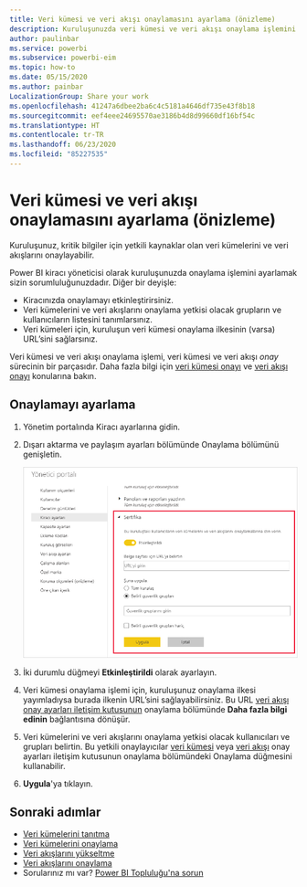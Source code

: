 ```yaml
---
title: Veri kümesi ve veri akışı onaylamasını ayarlama (önizleme)
description: Kuruluşunuzda veri kümesi ve veri akışı onaylama işlemini ayarlamayı öğrenin.
author: paulinbar
ms.service: powerbi
ms.subservice: powerbi-eim
ms.topic: how-to
ms.date: 05/15/2020
ms.author: painbar
LocalizationGroup: Share your work
ms.openlocfilehash: 41247a6dbee2ba6c4c5181a4646df735e43f8b18
ms.sourcegitcommit: eef4eee24695570ae3186b4d8d99660df16bf54c
ms.translationtype: HT
ms.contentlocale: tr-TR
ms.lasthandoff: 06/23/2020
ms.locfileid: "85227535"
---
```

# <a name="set-up-dataset-and-dataflow-certification-preview"></a>Veri kümesi ve veri akışı onaylamasını ayarlama (önizleme)

Kuruluşunuz, kritik bilgiler için yetkili kaynaklar olan veri kümelerini ve veri akışlarını onaylayabilir.

Power BI kiracı yöneticisi olarak kuruluşunuzda onaylama işlemini ayarlamak sizin sorumluluğunuzdadır. Diğer bir deyişle:
* Kiracınızda onaylamayı etkinleştirirsiniz.
* Veri kümelerini ve veri akışlarını onaylama yetkisi olacak grupların ve kullanıcıların listesini tanımlarsınız.
* Veri kümeleri için, kuruluşun veri kümesi onaylama ilkesinin (varsa) URL’sini sağlarsınız.

Veri kümesi ve veri akışı onaylama işlemi, veri kümesi ve veri akışı *onay* sürecinin bir parçasıdır. Daha fazla bilgi için [veri kümesi onayı](../connect-data/service-datasets-promote.md) ve [veri akışı onayı](../transform-model/service-dataflows-promote-certify.md) konularına bakın.


## <a name="set-up-certification"></a>Onaylamayı ayarlama

1. Yönetim portalında Kiracı ayarlarına gidin.
1. Dışarı aktarma ve paylaşım ayarları bölümünde Onaylama bölümünü genişletin.

   ![Veri kümesi ve veri akışı sertifikası ayarlama](media/service-admin-setup-certification/service-admin-certification-setup-dialog.png)

1. İki durumlu düğmeyi **Etkinleştirildi** olarak ayarlayın.
1. Veri kümesi onaylama işlemi için, kuruluşunuz onaylama ilkesi yayımladıysa burada ilkenin URL’sini sağlayabilirsiniz. Bu URL [veri akışı onay ayarları iletişim kutusunun](../connect-data/service-datasets-promote.md#request-dataset-certification) onaylama bölümünde **Daha fazla bilgi edinin** bağlantısına dönüşür. 
1. Veri kümelerini ve veri akışlarını onaylama yetkisi olacak kullanıcıları ve grupları belirtin. Bu yetkili onaylayıcılar [veri kümesi](../connect-data/service-datasets-promote.md#request-dataset-certification) veya [veri akışı](../transform-model/service-dataflows-promote-certify.md#certify-a-dataflow) onay ayarları iletişim kutusunun onaylama bölümündeki Onaylama düğmesini kullanabilir.
1. **Uygula**'ya tıklayın.

## <a name="next-steps"></a>Sonraki adımlar
* [Veri kümelerini tanıtma](../connect-data/service-datasets-promote.md)
* [Veri kümelerini onaylama](../connect-data/service-datasets-certify.md)
* [Veri akışlarını yükseltme](../transform-model/service-dataflows-promote-certify.md#promote-a-dataflow)
* [Veri akışlarını onaylama](../transform-model/service-dataflows-promote-certify.md#certify-a-dataflow)
* Sorularınız mı var? [Power BI Topluluğu'na sorun](https://community.powerbi.com/)
